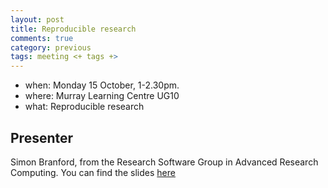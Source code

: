```yaml
---
layout: post
title: Reproducible research
comments: true
category: previous
tags: meeting <+ tags +>
---
```


* when: Monday 15 October, 1-2.30pm.
* where: Murray Learning Centre UG10
* what: Reproducible research

## Presenter

Simon Branford, from the Research Software Group in Advanced Research Computing.  You
can find the slides [here](../slides/20181015_TheHackerWithin_ReproducibleResearch.pdf)

